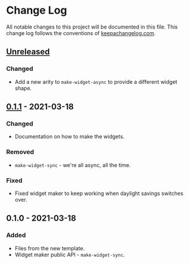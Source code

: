 # Change Log
All notable changes to this project will be documented in this file. This change log follows the conventions of [keepachangelog.com](http://keepachangelog.com/).

## [Unreleased]
### Changed
- Add a new arity to `make-widget-async` to provide a different widget shape.

## [0.1.1] - 2021-03-18
### Changed
- Documentation on how to make the widgets.

### Removed
- `make-widget-sync` - we're all async, all the time.

### Fixed
- Fixed widget maker to keep working when daylight savings switches over.

## 0.1.0 - 2021-03-18
### Added
- Files from the new template.
- Widget maker public API - `make-widget-sync`.

[Unreleased]: https://github.com/your-name/monaide/compare/0.1.1...HEAD
[0.1.1]: https://github.com/your-name/monaide/compare/0.1.0...0.1.1
